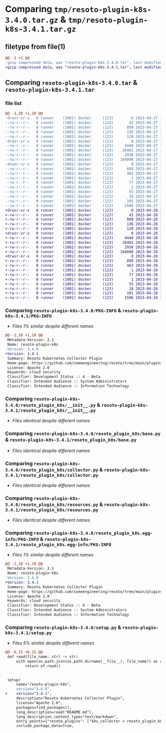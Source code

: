 # Comparing `tmp/resoto-plugin-k8s-3.4.0.tar.gz` & `tmp/resoto-plugin-k8s-3.4.1.tar.gz`

## filetype from file(1)

```diff
@@ -1 +1 @@
-gzip compressed data, was "resoto-plugin-k8s-3.4.0.tar", last modified: Thu Apr 27 11:22:39 2023, max compression
+gzip compressed data, was "resoto-plugin-k8s-3.4.1.tar", last modified: Fri Apr 28 15:17:05 2023, max compression
```

## Comparing `resoto-plugin-k8s-3.4.0.tar` & `resoto-plugin-k8s-3.4.1.tar`

### file list

```diff
@@ -1,20 +1,20 @@
-drwxr-xr-x   0 runner    (1001) docker     (123)        0 2023-04-27 11:22:39.566432 resoto-plugin-k8s-3.4.0/
--rw-r--r--   0 runner    (1001) docker     (123)       43 2023-04-27 11:20:00.000000 resoto-plugin-k8s-3.4.0/MANIFEST.in
--rw-r--r--   0 runner    (1001) docker     (123)      889 2023-04-27 11:22:39.566432 resoto-plugin-k8s-3.4.0/PKG-INFO
--rw-r--r--   0 runner    (1001) docker     (123)      136 2023-04-27 11:20:00.000000 resoto-plugin-k8s-3.4.0/README.md
--rw-r--r--   0 runner    (1001) docker     (123)      120 2023-04-27 11:20:00.000000 resoto-plugin-k8s-3.4.0/requirements.txt
-drwxr-xr-x   0 runner    (1001) docker     (123)        0 2023-04-27 11:22:39.562432 resoto-plugin-k8s-3.4.0/resoto_plugin_k8s/
--rw-r--r--   0 runner    (1001) docker     (123)     4440 2023-04-27 11:20:00.000000 resoto-plugin-k8s-3.4.0/resoto_plugin_k8s/__init__.py
--rw-r--r--   0 runner    (1001) docker     (123)    20401 2023-04-27 11:20:00.000000 resoto-plugin-k8s-3.4.0/resoto_plugin_k8s/base.py
--rw-r--r--   0 runner    (1001) docker     (123)     2938 2023-04-27 11:20:00.000000 resoto-plugin-k8s-3.4.0/resoto_plugin_k8s/collector.py
--rw-r--r--   0 runner    (1001) docker     (123)   104090 2023-04-27 11:20:00.000000 resoto-plugin-k8s-3.4.0/resoto_plugin_k8s/resources.py
-drwxr-xr-x   0 runner    (1001) docker     (123)        0 2023-04-27 11:22:39.566432 resoto-plugin-k8s-3.4.0/resoto_plugin_k8s.egg-info/
--rw-r--r--   0 runner    (1001) docker     (123)      889 2023-04-27 11:22:39.000000 resoto-plugin-k8s-3.4.0/resoto_plugin_k8s.egg-info/PKG-INFO
--rw-r--r--   0 runner    (1001) docker     (123)      463 2023-04-27 11:22:39.000000 resoto-plugin-k8s-3.4.0/resoto_plugin_k8s.egg-info/SOURCES.txt
--rw-r--r--   0 runner    (1001) docker     (123)        1 2023-04-27 11:22:39.000000 resoto-plugin-k8s-3.4.0/resoto_plugin_k8s.egg-info/dependency_links.txt
--rw-r--r--   0 runner    (1001) docker     (123)       77 2023-04-27 11:22:39.000000 resoto-plugin-k8s-3.4.0/resoto_plugin_k8s.egg-info/entry_points.txt
--rw-r--r--   0 runner    (1001) docker     (123)        1 2023-04-27 11:22:39.000000 resoto-plugin-k8s-3.4.0/resoto_plugin_k8s.egg-info/not-zip-safe
--rw-r--r--   0 runner    (1001) docker     (123)       55 2023-04-27 11:22:39.000000 resoto-plugin-k8s-3.4.0/resoto_plugin_k8s.egg-info/requires.txt
--rw-r--r--   0 runner    (1001) docker     (123)       18 2023-04-27 11:22:39.000000 resoto-plugin-k8s-3.4.0/resoto_plugin_k8s.egg-info/top_level.txt
--rw-r--r--   0 runner    (1001) docker     (123)      101 2023-04-27 11:22:39.566432 resoto-plugin-k8s-3.4.0/setup.cfg
--rw-r--r--   0 runner    (1001) docker     (123)     1586 2023-04-27 11:20:00.000000 resoto-plugin-k8s-3.4.0/setup.py
+drwxr-xr-x   0 runner    (1001) docker     (123)        0 2023-04-28 15:17:05.184461 resoto-plugin-k8s-3.4.1/
+-rw-r--r--   0 runner    (1001) docker     (123)       43 2023-04-28 15:14:00.000000 resoto-plugin-k8s-3.4.1/MANIFEST.in
+-rw-r--r--   0 runner    (1001) docker     (123)      889 2023-04-28 15:17:05.184461 resoto-plugin-k8s-3.4.1/PKG-INFO
+-rw-r--r--   0 runner    (1001) docker     (123)      136 2023-04-28 15:14:00.000000 resoto-plugin-k8s-3.4.1/README.md
+-rw-r--r--   0 runner    (1001) docker     (123)      120 2023-04-28 15:14:00.000000 resoto-plugin-k8s-3.4.1/requirements.txt
+drwxr-xr-x   0 runner    (1001) docker     (123)        0 2023-04-28 15:17:05.184461 resoto-plugin-k8s-3.4.1/resoto_plugin_k8s/
+-rw-r--r--   0 runner    (1001) docker     (123)     4440 2023-04-28 15:14:00.000000 resoto-plugin-k8s-3.4.1/resoto_plugin_k8s/__init__.py
+-rw-r--r--   0 runner    (1001) docker     (123)    20401 2023-04-28 15:14:00.000000 resoto-plugin-k8s-3.4.1/resoto_plugin_k8s/base.py
+-rw-r--r--   0 runner    (1001) docker     (123)     2938 2023-04-28 15:14:00.000000 resoto-plugin-k8s-3.4.1/resoto_plugin_k8s/collector.py
+-rw-r--r--   0 runner    (1001) docker     (123)   104090 2023-04-28 15:14:00.000000 resoto-plugin-k8s-3.4.1/resoto_plugin_k8s/resources.py
+drwxr-xr-x   0 runner    (1001) docker     (123)        0 2023-04-28 15:17:05.184461 resoto-plugin-k8s-3.4.1/resoto_plugin_k8s.egg-info/
+-rw-r--r--   0 runner    (1001) docker     (123)      889 2023-04-28 15:17:05.000000 resoto-plugin-k8s-3.4.1/resoto_plugin_k8s.egg-info/PKG-INFO
+-rw-r--r--   0 runner    (1001) docker     (123)      463 2023-04-28 15:17:05.000000 resoto-plugin-k8s-3.4.1/resoto_plugin_k8s.egg-info/SOURCES.txt
+-rw-r--r--   0 runner    (1001) docker     (123)        1 2023-04-28 15:17:05.000000 resoto-plugin-k8s-3.4.1/resoto_plugin_k8s.egg-info/dependency_links.txt
+-rw-r--r--   0 runner    (1001) docker     (123)       77 2023-04-28 15:17:05.000000 resoto-plugin-k8s-3.4.1/resoto_plugin_k8s.egg-info/entry_points.txt
+-rw-r--r--   0 runner    (1001) docker     (123)        1 2023-04-28 15:17:05.000000 resoto-plugin-k8s-3.4.1/resoto_plugin_k8s.egg-info/not-zip-safe
+-rw-r--r--   0 runner    (1001) docker     (123)       55 2023-04-28 15:17:05.000000 resoto-plugin-k8s-3.4.1/resoto_plugin_k8s.egg-info/requires.txt
+-rw-r--r--   0 runner    (1001) docker     (123)       18 2023-04-28 15:17:05.000000 resoto-plugin-k8s-3.4.1/resoto_plugin_k8s.egg-info/top_level.txt
+-rw-r--r--   0 runner    (1001) docker     (123)      101 2023-04-28 15:17:05.188461 resoto-plugin-k8s-3.4.1/setup.cfg
+-rw-r--r--   0 runner    (1001) docker     (123)     1586 2023-04-28 15:14:00.000000 resoto-plugin-k8s-3.4.1/setup.py
```

### Comparing `resoto-plugin-k8s-3.4.0/PKG-INFO` & `resoto-plugin-k8s-3.4.1/PKG-INFO`

 * *Files 1% similar despite different names*

```diff
@@ -1,10 +1,10 @@
 Metadata-Version: 2.1
 Name: resoto-plugin-k8s
-Version: 3.4.0
+Version: 3.4.1
 Summary: Resoto Kubernetes Collector Plugin
 Home-page: https://github.com/someengineering/resoto/tree/main/plugins/k8s
 License: Apache 2.0
 Keywords: cloud security
 Classifier: Development Status :: 4 - Beta
 Classifier: Intended Audience :: System Administrators
 Classifier: Intended Audience :: Information Technology
```

### Comparing `resoto-plugin-k8s-3.4.0/resoto_plugin_k8s/__init__.py` & `resoto-plugin-k8s-3.4.1/resoto_plugin_k8s/__init__.py`

 * *Files identical despite different names*

### Comparing `resoto-plugin-k8s-3.4.0/resoto_plugin_k8s/base.py` & `resoto-plugin-k8s-3.4.1/resoto_plugin_k8s/base.py`

 * *Files identical despite different names*

### Comparing `resoto-plugin-k8s-3.4.0/resoto_plugin_k8s/collector.py` & `resoto-plugin-k8s-3.4.1/resoto_plugin_k8s/collector.py`

 * *Files identical despite different names*

### Comparing `resoto-plugin-k8s-3.4.0/resoto_plugin_k8s/resources.py` & `resoto-plugin-k8s-3.4.1/resoto_plugin_k8s/resources.py`

 * *Files identical despite different names*

### Comparing `resoto-plugin-k8s-3.4.0/resoto_plugin_k8s.egg-info/PKG-INFO` & `resoto-plugin-k8s-3.4.1/resoto_plugin_k8s.egg-info/PKG-INFO`

 * *Files 1% similar despite different names*

```diff
@@ -1,10 +1,10 @@
 Metadata-Version: 2.1
 Name: resoto-plugin-k8s
-Version: 3.4.0
+Version: 3.4.1
 Summary: Resoto Kubernetes Collector Plugin
 Home-page: https://github.com/someengineering/resoto/tree/main/plugins/k8s
 License: Apache 2.0
 Keywords: cloud security
 Classifier: Development Status :: 4 - Beta
 Classifier: Intended Audience :: System Administrators
 Classifier: Intended Audience :: Information Technology
```

### Comparing `resoto-plugin-k8s-3.4.0/setup.py` & `resoto-plugin-k8s-3.4.1/setup.py`

 * *Files 5% similar despite different names*

```diff
@@ -6,15 +6,15 @@
 def read(file_name: str) -> str:
     with open(os.path.join(os.path.dirname(__file__), file_name)) as of:
         return of.read()
 
 
 setup(
     name="resoto-plugin-k8s",
-    version="3.4.0",
+    version="3.4.1",
     description="Resoto Kubernetes Collector Plugin",
     license="Apache 2.0",
     packages=find_packages(),
     long_description=read("README.md"),
     long_description_content_type="text/markdown",
     entry_points={"resoto.plugins": ["k8s_collector = resoto_plugin_k8s:KubernetesCollectorPlugin"]},
     include_package_data=True,
```

